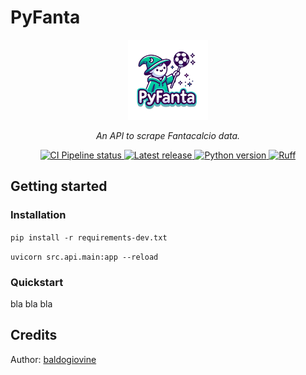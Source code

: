 # PyFanta
<div align="center">
    <a href="<DOCS URL HERE>"><img src="assets/logo.png" alt="PyFanta" height="128px" width="128px"></a>
    <p align="center">
        <em>An API to scrape Fantacalcio data.</em>
    </p>
    <p align="center">
        <a href="https://github.com/baldogiovine/PyFanta/actions/workflows/ci.yml" target="_blank">
            <img src="https://github.com/baldogiovine/PyFanta/actions/workflows/ci.yml/badge.svg" alt="CI Pipeline status">
        </a>
        <a href="https://github.com/baldogiovine/PyFanta/releases" target="_blank">
            <img src="https://img.shields.io/github/v/release/baldogiovine/PyFanta?label=Latest%20Release" alt="Latest release">
        </a>
        <a href="https://github.com/baldogiovine/PyFanta" target="_blank">
            <img src="https://img.shields.io/badge/python-3.9%20%7C%203.10%20%7C%203.11%20%7C%203.12-blue" alt="Python version">
        </a>
        <!-- <a href="https://squidfunk.github.io/mkdocs-material/" target="_blank">
            <img src="https://img.shields.io/badge/Material_for_MkDocs-526CFE?logo=MaterialForMkDocs&logoColor=white" alt="Docs built with Material for MkDocs">
        </a> -->
        <a href="https://github.com/astral-sh/ruff" target="_blank">
            <img src="https://img.shields.io/endpoint?url=https://raw.githubusercontent.com/astral-sh/ruff/main/assets/badge/v2.json" alt="Ruff">
        </a>
    </p>
</div>


## Getting started

### Installation

```pip install -r requirements-dev.txt```

```uvicorn src.api.main:app --reload```

### Quickstart
bla bla bla


## Credits

Author: [baldogiovine](https://github.com/baldogiovine)
